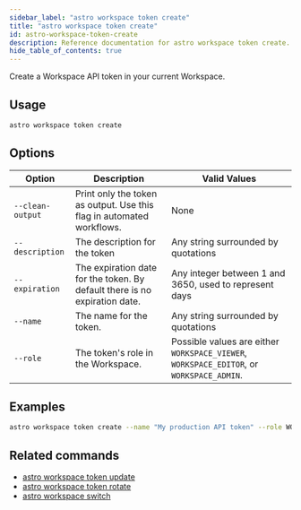```yaml
---
sidebar_label: "astro workspace token create"
title: "astro workspace token create"
id: astro-workspace-token-create
description: Reference documentation for astro workspace token create.
hide_table_of_contents: true
---
```


Create a Workspace API token in your current Workspace.

## Usage

```sh
astro workspace token create
```

## Options

| Option            | Description                                                                                                                             | Valid Values  |
| ----------------- | --------------------------------------------------------------------------------------------------------------------------------------- | ------------- |
| `--clean-output`   | Print only the token as output. Use this flag in automated workflows.                                                                                                      | None   |
| `--description` |The description for the token | Any string surrounded by quotations |
| `--expiration` | The expiration date for the token. By default there is no expiration date. | Any integer between 1 and 3650, used to represent days |
| `--name` | The name for the token. | Any string surrounded by quotations |
| `--role`  | The token's role in the Workspace.                | Possible values are either `WORKSPACE_VIEWER`, `WORKSPACE_EDITOR`, or `WORKSPACE_ADMIN`. |

## Examples

```sh
astro workspace token create --name "My production API token" --role WORKSPACE_VIEWER
```

## Related commands

- [astro workspace token update](cli/astro-workspace-token-update.md)
- [astro workspace token rotate](cli/astro-workspace-token-rotate.md)
- [astro workspace switch](cli/astro-workspace-switch.md)